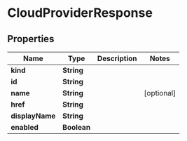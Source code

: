 

# CloudProviderResponse


## Properties

Name | Type | Description | Notes
------------ | ------------- | ------------- | -------------
**kind** | **String** |  | 
**id** | **String** |  | 
**name** | **String** |  |  [optional]
**href** | **String** |  | 
**displayName** | **String** |  | 
**enabled** | **Boolean** |  | 



